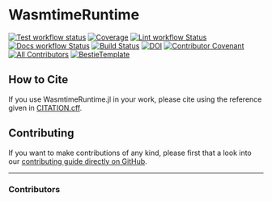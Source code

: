 # WasmtimeRuntime

<!-- [![Stable Documentation](https://img.shields.io/badge/docs-stable-blue.svg)](https://damourChris.github.io/WasmtimeRuntime.jl/stable) -->
<!-- [![Development documentation](https://img.shields.io/badge/docs-dev-blue.svg)](https://damourChris.github.io/WasmtimeRuntime.jl/dev) -->
[![Test workflow status](https://github.com/damourChris/WasmtimeRuntime.jl/actions/workflows/Test.yml/badge.svg?branch=main)](https://github.com/damourChris/WasmtimeRuntime.jl/actions/workflows/Test.yml?query=branch%3Amain)
[![Coverage](https://codecov.io/gh/damourChris/WasmtimeRuntime.jl/branch/main/graph/badge.svg)](https://codecov.io/gh/damourChris/WasmtimeRuntime.jl)
[![Lint workflow Status](https://github.com/damourChris/WasmtimeRuntime.jl/actions/workflows/Lint.yml/badge.svg?branch=main)](https://github.com/damourChris/WasmtimeRuntime.jl/actions/workflows/Lint.yml?query=branch%3Amain)
[![Docs workflow Status](https://github.com/damourChris/WasmtimeRuntime.jl/actions/workflows/Docs.yml/badge.svg?branch=main)](https://github.com/damourChris/WasmtimeRuntime.jl/actions/workflows/Docs.yml?query=branch%3Amain)
[![Build Status](https://api.cirrus-ci.com/github/damourChris/WasmtimeRuntime.jl.svg)](https://cirrus-ci.com/github/damourChris/WasmtimeRuntime.jl)
[![DOI](https://zenodo.org/badge/DOI/FIXME)](https://doi.org/FIXME)
[![Contributor Covenant](https://img.shields.io/badge/Contributor%20Covenant-2.1-4baaaa.svg)](CODE_OF_CONDUCT.md)
[![All Contributors](https://img.shields.io/github/all-contributors/damourChris/WasmtimeRuntime.jl?labelColor=5e1ec7&color=c0ffee&style=flat-square)](#contributors)
[![BestieTemplate](https://img.shields.io/endpoint?url=https://raw.githubusercontent.com/JuliaBesties/BestieTemplate.jl/main/docs/src/assets/badge.json)](https://github.com/JuliaBesties/BestieTemplate.jl)

## How to Cite

If you use WasmtimeRuntime.jl in your work, please cite using the reference given in [CITATION.cff](https://github.com/damourChris/WasmtimeRuntime.jl/blob/main/CITATION.cff).

## Contributing

If you want to make contributions of any kind, please first that a look into our [contributing guide directly on GitHub](docs/src/90-contributing.md).

---

### Contributors

<!-- ALL-CONTRIBUTORS-LIST:START - Do not remove or modify this section -->
<!-- prettier-ignore-start -->
<!-- markdownlint-disable -->

<!-- markdownlint-restore -->
<!-- prettier-ignore-end -->

<!-- ALL-CONTRIBUTORS-LIST:END -->
